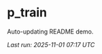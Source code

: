 # p_train

Auto-updating README demo.

<!--START_SECTION:status-->
_Last run: 2025-11-01 07:17 UTC_
<!--END_SECTION:status-->










































































































































































































































































































































































































































































































































































































































































































































































































































































































































































































































































































































































































































































































































































































































































































































































































































































































